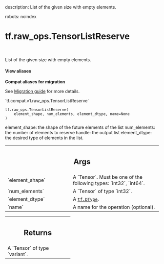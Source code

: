 description: List of the given size with empty elements.

robots: noindex

# tf.raw_ops.TensorListReserve

<!-- Insert buttons and diff -->

<table class="tfo-notebook-buttons tfo-api nocontent" align="left">

</table>



List of the given size with empty elements.

<section class="expandable">
  <h4 class="showalways">View aliases</h4>
  <p>
<b>Compat aliases for migration</b>
<p>See
<a href="https://www.tensorflow.org/guide/migrate">Migration guide</a> for
more details.</p>
<p>`tf.compat.v1.raw_ops.TensorListReserve`</p>
</p>
</section>

<pre class="devsite-click-to-copy prettyprint lang-py tfo-signature-link">
<code>tf.raw_ops.TensorListReserve(
    element_shape, num_elements, element_dtype, name=None
)
</code></pre>



<!-- Placeholder for "Used in" -->

element_shape: the shape of the future elements of the list
num_elements: the number of elements to reserve
handle: the output list
element_dtype: the desired type of elements in the list.

<!-- Tabular view -->
 <table class="responsive fixed orange">
<colgroup><col width="214px"><col></colgroup>
<tr><th colspan="2"><h2 class="add-link">Args</h2></th></tr>

<tr>
<td>
`element_shape`
</td>
<td>
A `Tensor`. Must be one of the following types: `int32`, `int64`.
</td>
</tr><tr>
<td>
`num_elements`
</td>
<td>
A `Tensor` of type `int32`.
</td>
</tr><tr>
<td>
`element_dtype`
</td>
<td>
A <a href="../../tf/dtypes/DType.md"><code>tf.DType</code></a>.
</td>
</tr><tr>
<td>
`name`
</td>
<td>
A name for the operation (optional).
</td>
</tr>
</table>



<!-- Tabular view -->
 <table class="responsive fixed orange">
<colgroup><col width="214px"><col></colgroup>
<tr><th colspan="2"><h2 class="add-link">Returns</h2></th></tr>
<tr class="alt">
<td colspan="2">
A `Tensor` of type `variant`.
</td>
</tr>

</table>

